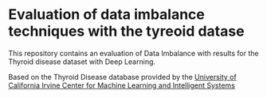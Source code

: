 # Evaluation of data imbalance techniques with the tyreoid datase 
This repository contains an evaluation of Data Imbalance with results for the Thyroid disease dataset with Deep Learning.

Based on the Thyroid Disease database provided by the [University of California Irvine Center for Machine Learning and Intelligent Systems](https://archive.ics.uci.edu/ml/datasets/Thyroid+Disease)

